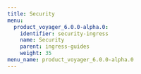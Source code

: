 ```yaml
---
title: Security
menu:
  product_voyager_6.0.0-alpha.0:
    identifier: security-ingress
    name: Security
    parent: ingress-guides
    weight: 35
menu_name: product_voyager_6.0.0-alpha.0
---
```

